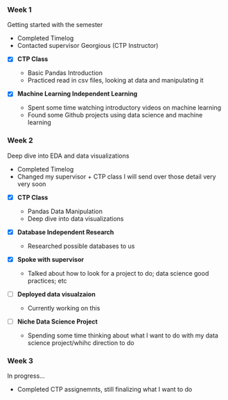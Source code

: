 ### Week 1 
Getting started with the semester 
- Completed Timelog
- Contacted supervisor Georgious (CTP Instructor)

- [x] **CTP Class**
    - Basic Pandas Introduction
    - Practiced read in csv files, looking at data and manipulating it

- [x] **Machine Learning Independent Learning**
    - Spent some time watching introductory videos on machine learning
    - Found some Github projects using data science and machine learning 

### Week 2 
Deep dive into EDA and data visualizations
- Completed Timelog
- Changed my supervisor + CTP class
I will send over those detail very very soon

- [x] **CTP Class** 
    - Pandas Data Manipulation
    - Deep dive into data visualizations

- [x] **Database Independent Research**
    - Researched possible databases to us

- [x] **Spoke with supervisor** 
    - Talked about how to look for a project to do; data science good practices; etc

- [ ] **Deployed data visualzaion**
    - Currently working on this

- [ ] **Niche Data Science Project**
    - Spending some time thinking about what I want to do with my data science project/whihc direction to do

### Week 3

In progress...
- Completed CTP assignemnts, still finalizing what I want to do 




